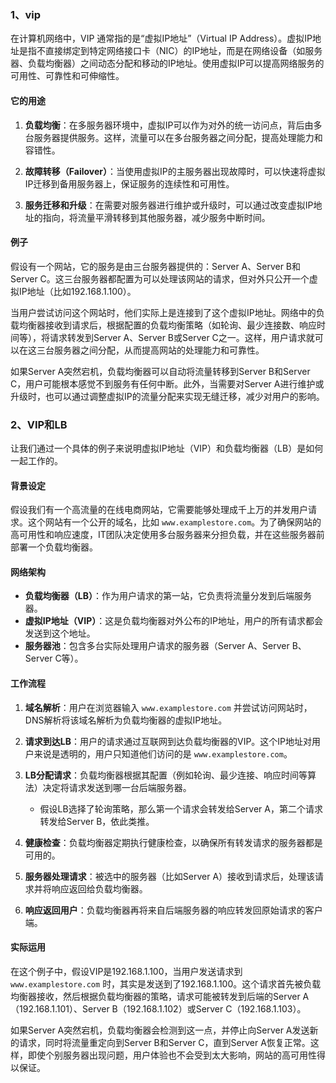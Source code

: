 ### 1、vip
在计算机网络中，VIP 通常指的是“虚拟IP地址”（Virtual IP Address）。虚拟IP地址是指不直接绑定到特定网络接口卡（NIC）的IP地址，而是在网络设备（如服务器、负载均衡器）之间动态分配和移动的IP地址。使用虚拟IP可以提高网络服务的可用性、可靠性和可伸缩性。

#### 它的用途

1. **负载均衡**：在多服务器环境中，虚拟IP可以作为对外的统一访问点，背后由多台服务器提供服务。这样，流量可以在多台服务器之间分配，提高处理能力和容错性。

2. **故障转移（Failover）**：当使用虚拟IP的主服务器出现故障时，可以快速将虚拟IP迁移到备用服务器上，保证服务的连续性和可用性。

3. **服务迁移和升级**：在需要对服务器进行维护或升级时，可以通过改变虚拟IP地址的指向，将流量平滑转移到其他服务器，减少服务中断时间。

#### 例子

假设有一个网站，它的服务是由三台服务器提供的：Server A、Server B和Server C。这三台服务器都配置为可以处理该网站的请求，但对外只公开一个虚拟IP地址（比如192.168.1.100）。

当用户尝试访问这个网站时，他们实际上是连接到了这个虚拟IP地址。网络中的负载均衡器接收到请求后，根据配置的负载均衡策略（如轮询、最少连接数、响应时间等），将请求转发到Server A、Server B或Server C之一。这样，用户请求就可以在这三台服务器之间分配，从而提高网站的处理能力和可靠性。

如果Server A突然宕机，负载均衡器可以自动将流量转移到Server B和Server C，用户可能根本感觉不到服务有任何中断。此外，当需要对Server A进行维护或升级时，也可以通过调整虚拟IP的流量分配来实现无缝迁移，减少对用户的影响。

### 2、VIP和LB
让我们通过一个具体的例子来说明虚拟IP地址（VIP）和负载均衡器（LB）是如何一起工作的。

#### 背景设定

假设我们有一个高流量的在线电商网站，它需要能够处理成千上万的并发用户请求。这个网站有一个公开的域名，比如 `www.examplestore.com`。为了确保网站的高可用性和响应速度，IT团队决定使用多台服务器来分担负载，并在这些服务器前部署一个负载均衡器。

#### 网络架构

- **负载均衡器（LB）**：作为用户请求的第一站，它负责将流量分发到后端服务器。
- **虚拟IP地址（VIP）**：这是负载均衡器对外公布的IP地址，用户的所有请求都会发送到这个地址。
- **服务器池**：包含多台实际处理用户请求的服务器（Server A、Server B、Server C等）。

#### 工作流程

1. **域名解析**：用户在浏览器输入 `www.examplestore.com` 并尝试访问网站时，DNS解析将该域名解析为负载均衡器的虚拟IP地址。

2. **请求到达LB**：用户的请求通过互联网到达负载均衡器的VIP。这个IP地址对用户来说是透明的，用户只知道他们访问的是 `www.examplestore.com`。

3. **LB分配请求**：负载均衡器根据其配置（例如轮询、最少连接、响应时间等算法）决定将请求发送到哪一台后端服务器。

   - 假设LB选择了轮询策略，那么第一个请求会转发给Server A，第二个请求转发给Server B，依此类推。

4. **健康检查**：负载均衡器定期执行健康检查，以确保所有转发请求的服务器都是可用的。

5. **服务器处理请求**：被选中的服务器（比如Server A）接收到请求后，处理该请求并将响应返回给负载均衡器。

6. **响应返回用户**：负载均衡器再将来自后端服务器的响应转发回原始请求的客户端。

#### 实际运用

在这个例子中，假设VIP是192.168.1.100，当用户发送请求到 `www.examplestore.com` 时，其实是发送到了192.168.1.100。这个请求首先被负载均衡器接收，然后根据负载均衡器的策略，请求可能被转发到后端的Server A（192.168.1.101）、Server B（192.168.1.102）或Server C（192.168.1.103）。

如果Server A突然宕机，负载均衡器会检测到这一点，并停止向Server A发送新的请求，同时将流量重定向到Server B和Server C，直到Server A恢复正常。这样，即使个别服务器出现问题，用户体验也不会受到太大影响，网站的高可用性得以保证。
<!--stackedit_data:
eyJoaXN0b3J5IjpbLTE2MzAwOTMyMjNdfQ==
-->